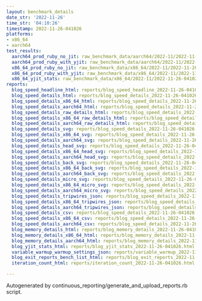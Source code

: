 ```yaml
---
layout: benchmark_details
date_str: '2022-11-26'
time_str: '04:10:26'
timestamp: 2022-11-26-041026
platforms:
- x86_64
- aarch64
test_results:
  aarch64_prod_ruby_no_jit: raw_benchmark_data/aarch64/2022-11/2022-11-26-041026_basic_benchmark_aarch64_prod_ruby_no_jit.json
  aarch64_prod_ruby_with_yjit: raw_benchmark_data/aarch64/2022-11/2022-11-26-041026_basic_benchmark_aarch64_prod_ruby_with_yjit.json
  x86_64_prod_ruby_no_jit: raw_benchmark_data/x86_64/2022-11/2022-11-26-041026_basic_benchmark_x86_64_prod_ruby_no_jit.json
  x86_64_prod_ruby_with_yjit: raw_benchmark_data/x86_64/2022-11/2022-11-26-041026_basic_benchmark_x86_64_prod_ruby_with_yjit.json
  x86_64_yjit_stats: raw_benchmark_data/x86_64/2022-11/2022-11-26-041026_basic_benchmark_x86_64_yjit_stats.json
reports:
  blog_speed_headline_html: reports/blog_speed_headline_2022-11-26-041026.html
  blog_speed_details_html: reports/blog_speed_details_2022-11-26-041026.html
  blog_speed_details_x86_64_html: reports/blog_speed_details_2022-11-26-041026.x86_64.html
  blog_speed_details_aarch64_html: reports/blog_speed_details_2022-11-26-041026.aarch64.html
  blog_speed_details_raw_details_html: reports/blog_speed_details_2022-11-26-041026.raw_details.html
  blog_speed_details_x86_64_raw_details_html: reports/blog_speed_details_2022-11-26-041026.x86_64.raw_details.html
  blog_speed_details_aarch64_raw_details_html: reports/blog_speed_details_2022-11-26-041026.aarch64.raw_details.html
  blog_speed_details_svg: reports/blog_speed_details_2022-11-26-041026.svg
  blog_speed_details_x86_64_svg: reports/blog_speed_details_2022-11-26-041026.x86_64.svg
  blog_speed_details_aarch64_svg: reports/blog_speed_details_2022-11-26-041026.aarch64.svg
  blog_speed_details_head_svg: reports/blog_speed_details_2022-11-26-041026.head.svg
  blog_speed_details_x86_64_head_svg: reports/blog_speed_details_2022-11-26-041026.x86_64.head.svg
  blog_speed_details_aarch64_head_svg: reports/blog_speed_details_2022-11-26-041026.aarch64.head.svg
  blog_speed_details_back_svg: reports/blog_speed_details_2022-11-26-041026.back.svg
  blog_speed_details_x86_64_back_svg: reports/blog_speed_details_2022-11-26-041026.x86_64.back.svg
  blog_speed_details_aarch64_back_svg: reports/blog_speed_details_2022-11-26-041026.aarch64.back.svg
  blog_speed_details_micro_svg: reports/blog_speed_details_2022-11-26-041026.micro.svg
  blog_speed_details_x86_64_micro_svg: reports/blog_speed_details_2022-11-26-041026.x86_64.micro.svg
  blog_speed_details_aarch64_micro_svg: reports/blog_speed_details_2022-11-26-041026.aarch64.micro.svg
  blog_speed_details_tripwires_json: reports/blog_speed_details_2022-11-26-041026.tripwires.json
  blog_speed_details_x86_64_tripwires_json: reports/blog_speed_details_2022-11-26-041026.x86_64.tripwires.json
  blog_speed_details_aarch64_tripwires_json: reports/blog_speed_details_2022-11-26-041026.aarch64.tripwires.json
  blog_speed_details_csv: reports/blog_speed_details_2022-11-26-041026.csv
  blog_speed_details_x86_64_csv: reports/blog_speed_details_2022-11-26-041026.x86_64.csv
  blog_speed_details_aarch64_csv: reports/blog_speed_details_2022-11-26-041026.aarch64.csv
  blog_memory_details_html: reports/blog_memory_details_2022-11-26-041026.html
  blog_memory_details_x86_64_html: reports/blog_memory_details_2022-11-26-041026.x86_64.html
  blog_memory_details_aarch64_html: reports/blog_memory_details_2022-11-26-041026.aarch64.html
  blog_yjit_stats_html: reports/blog_yjit_stats_2022-11-26-041026.html
  variable_warmup_warmup_settings_json: reports/variable_warmup_2022-11-26-041026.warmup_settings.json
  blog_exit_reports_bench_list_html: reports/blog_exit_reports_2022-11-26-041026.bench_list.html
  iteration_count_html: reports/iteration_count_2022-11-26-041026.html

---
```

Autogenerated by continuous_reporting/generate_and_upload_reports.rb script.
